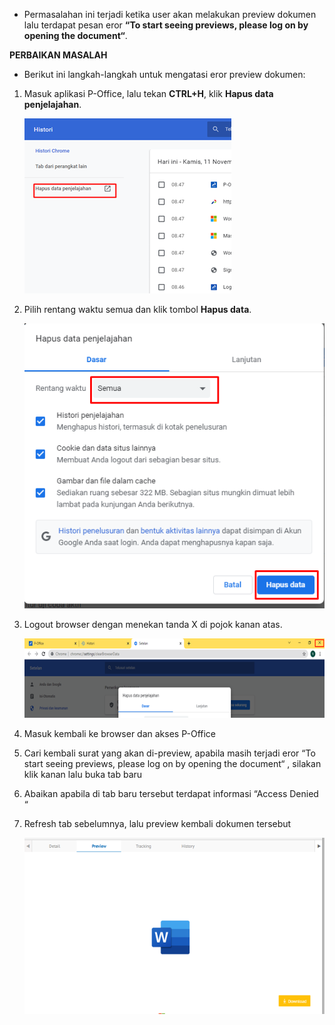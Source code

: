 - Permasalahan ini terjadi ketika user akan melakukan preview dokumen lalu terdapat pesan eror **“To start seeing previews, please log on by opening the document“**.

**PERBAIKAN MASALAH**

- Berikut ini langkah-langkah untuk mengatasi eror preview dokumen:

1.	Masuk aplikasi P-Office, lalu tekan **CTRL+H**, klik **Hapus data penjelajahan**.

    ![gambar](FAQ/E32.png)

2.	Pilih rentang waktu semua dan klik tombol **Hapus data**.

    ![gambar](FAQ/E33.png)

3.	Logout browser dengan menekan tanda X di pojok kanan atas.

    ![gambar](FAQ/E34.png)

4.	Masuk kembali ke browser dan akses P-Office
5.	Cari kembali surat yang akan di-preview, apabila masih terjadi eror “To start seeing previews, please log on by opening the document“ , silakan klik kanan lalu buka tab baru
6.	Abaikan apabila di tab baru tersebut terdapat informasi “Access Denied “
7.	Refresh tab sebelumnya, lalu preview kembali dokumen tersebut
    
    ![gambar](FAQ/E35.png)